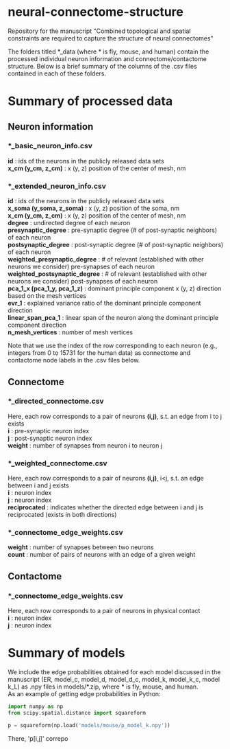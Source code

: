 # neural-connectome-structure
Repository for the manuscript "Combined topological and spatial constraints are required to capture the structure of neural connectomes"

The folders titled *_data (where * is fly, mouse, and human) contain the processed individual neuron information and connectome/contactome structure.
Below is a brief summary of the columns of the .csv files contained in each of these folders.

# Summary of processed data

## Neuron information

### *_basic_neuron_info.csv
**id** : ids of the neurons in the publicly released data sets <br />
**x_cm (y_cm, z_cm)** : x (y, z) position of the center of mesh, nm

### *_extended_neuron_info.csv
**id** : ids of the neurons in the publicly released data sets <br />
**x_soma (y_soma, z_soma)** : x (y, z) position of the soma, nm <br />
**x_cm (y_cm, z_cm)** : x (y, z) position of the center of mesh, nm <br />
**degree** : undirected degree of each neuron <br />
**presynaptic_degree** : pre-synaptic degree (# of post-synaptic neighbors) of each neuron <br />
**postsynaptic_degree** : post-synaptic degree (# of post-synaptic neighbors) of each neuron <br />
**weighted_presynaptic_degree** : # of relevant (established with other neurons we consider) pre-synapses of each neuron <br />
**weighted_postsynaptic_degree** : # of relevant (established with other neurons we consider) post-synapses of each neuron <br />
**pca_1_x (pca_1_y, pca_1_z)** : dominant principle component x (y, z) direction based on the mesh vertices <br />
**evr_1** : explained variance ratio of the dominant principle component direction <br />
**linear_span_pca_1** : linear span of the neuron along the dominant principle component direction  <br />
**n_mesh_vertices** : number of mesh vertices

Note that we use the index of the row corresponding to each neuron (e.g., integers from 0 to 15731 for the human data) as connectome and contactome node labels in the .csv files below.

## Connectome

### *_directed_connectome.csv 
Here, each row corresponds to a pair of neurons **(i,j)**, s.t. an edge from i to j exists <br />
**i** : pre-synaptic neuron index <br />
**j** : post-synaptic neuron index <br />
**weight** : number of synapses from neuron i to neuron j

### *_weighted_connectome.csv
Here, each row corresponds to a pair of neurons **(i,j)**, i<j, s.t. an edge between i and j exists <br />
**i** : neuron index <br />
**j** : neuron index <br />
**reciprocated** : indicates whether the directed edge between i and j is reciprocated (exists in both directions)

### *_connectome_edge_weights.csv
**weight** : number of synapses between two neurons <br />
**count** : number of pairs of neurons with an edge of a given weight

## Contactome

### *_connectome_edge_weights.csv
Here, each row corresponds to a pair of neurons in physical contact <br />
**i** : neuron index <br />
**j** : neuron index <br />

# Summary of models
We include the edge probabilities obtained for each model discussed in the manuscript (ER, model_c, model_d, model_d_c, model_k, model_k_c, model k_L) as .npy files in models/*.zip, where * is fly, mouse, and human.  <br />
As an example of getting edge probabilities in Python: <br />
```python
import numpy as np
from scipy.spatial.distance import squareform

p = squareform(np.load('models/mouse/p_model_k.npy'))
```
There, 'p[i,j]' correpo
